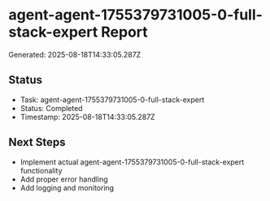 # agent-agent-1755379731005-0-full-stack-expert Report

Generated: 2025-08-18T14:33:05.287Z

## Status
- Task: agent-agent-1755379731005-0-full-stack-expert
- Status: Completed
- Timestamp: 2025-08-18T14:33:05.287Z

## Next Steps
- Implement actual agent-agent-1755379731005-0-full-stack-expert functionality
- Add proper error handling
- Add logging and monitoring
